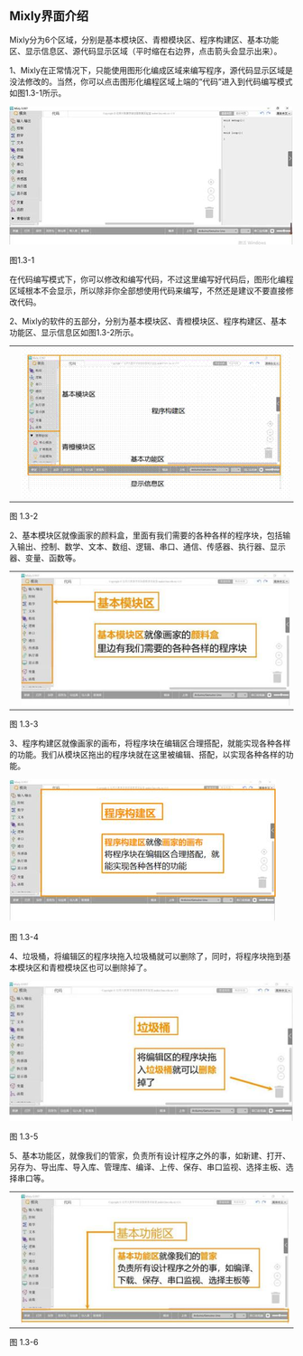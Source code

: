 ## Mixly界面介绍

Mixly分为6个区域，分别是基本模块区、青橙模块区、程序构建区、基本功能区、显示信息区、源代码显示区域（平时缩在右边界，点击箭头会显示出来）。

1、Mixly在正常情况下，只能使用图形化编成区域来编写程序，源代码显示区域是没法修改的。当然，你可以点击图形化编程区域上端的“代码”进入到代码编写模式如图1.3-1所示。

![img](/assets/image038.jpg)

图1.3-1

在代码编写模式下，你可以修改和编写代码，不过这里编写好代码后，图形化编程区域根本不会显示，所以除非你全部想使用代码来编写，不然还是建议不要直接修改代码。

2、Mixly的软件的五部分，分别为基本模块区、青橙模块区、程序构建区、基本功能区、显示信息区如图1.3-2所示。



|      |                              |
| ---- | ---------------------------- |
|      | ![img](/assets/image040.gif) |





图 1.3-2

2、基本模块区就像画家的颜料盒，里面有我们需要的各种各样的程序块，包括输入输出、控制、数学、文本、数组、逻辑、串口、通信、传感器、执行器、显示器、变量、函数等。



|      |                              |
| ---- | ---------------------------- |
|      | ![img](/assets/image042.jpg) |





图 1.3-3

3、程序构建区就像画家的画布，将程序块在编辑区合理搭配，就能实现各种各样的功能。我们从模块区拖出的程序块就在这里被编辑、搭配，以实现各种各样的功能。

![img](/assets/image044.jpg)

图 1.3-4

4、垃圾桶，将编辑区的程序块拖入垃圾桶就可以删除了，同时，将程序块拖到基本模块区和青橙模块区也可以删除掉了。

![img](/assets/image046.jpg)

 

图 1.3-5

5、基本功能区，就像我们的管家，负责所有设计程序之外的事，如新建、打开、另存为、导出库、导入库、管理库、编译、上传、保存、串口监视、选择主板、选择串口等。



|      |                              |
| ---- | ---------------------------- |
|      | ![img](/assets/image048.jpg) |

图 1.3-6


